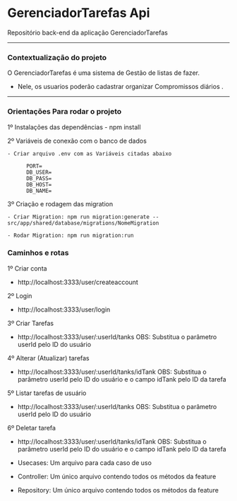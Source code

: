 # GerenciadorTarefas Api

Repositório back-end da aplicação GerenciadorTarefas

---

### Contextualização do projeto

O GerenciadorTarefas é uma sistema de Gestão de listas de fazer.

- Nele, os usuarios poderão cadastrar organizar Compromissos diários .

---

### Orientações Para rodar o projeto

1º Instalações das dependências - npm install

2º Variáveis de conexão com o banco de dados

    - Criar arquivo .env com as Variáveis citadas abaixo

          PORT=
          DB_USER=
          DB_PASS=
          DB_HOST=
          DB_NAME=

3º Criação e rodagem das migration

    - Criar Migration: npm run migration:generate -- src/app/shared/database/migrations/NomeMigration

    - Rodar Migration: npm run migration:run

### Caminhos e rotas

1º Criar conta

- http://localhost:3333/user/createaccount

2º Login

- http://localhost:3333/user/login

3º Criar Tarefas

- http://localhost:3333/user/:userId/tanks
  OBS: Substitua o parâmetro userId pelo ID do usuário

4º Alterar (Atualizar) tarefas

- http://localhost:3333/user/:userId/tanks/idTank
  OBS: Substitua o parâmetro userId pelo ID do usuário e o campo idTank pelo ID da tarefa

5º Listar tarefas de usuário

- http://localhost:3333/user/:userId/tanks
  OBS: Substitua o parâmetro userId pelo ID do usuário

6º Deletar tarefa

- http://localhost:3333/user/:userId/tanks/idTank
  OBS: Substitua o parâmetro userId pelo ID do usuário e o campo idTank pelo ID da tarefa

- Usecases: Um arquivo para cada caso de uso
- Controller: Um único arquivo contendo todos os métodos da feature
- Repository: Um único arquivo contendo todos os métodos da feature
